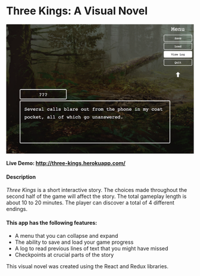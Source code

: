 # Three Kings: A Visual Novel

![Three Kings](./public/demo.png)

**Live Demo: http://three-kings.herokuapp.com/**

#### Description

*Three Kings* is a short interactive story. The choices made throughout the second half of the game will affect the story. The total gameplay length is about 10 to 20 minutes. The player can discover a total of 4 different endings.

#### This app has the following features:

* A menu that you can collapse and expand
* The ability to save and load your game progress
* A log to read previous lines of text that you might have missed
* Checkpoints at crucial parts of the story

This visual novel was created using the React and Redux libraries.

